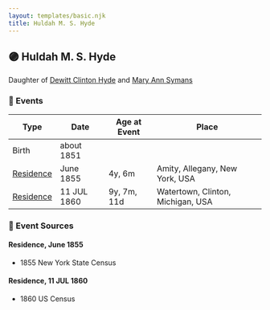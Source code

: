 ```yaml
---
layout: templates/basic.njk
title: Huldah M. S. Hyde
---
```

## 🟣 Huldah M. S. Hyde

Daughter of [Dewitt Clinton Hyde](/people/4/47530864) and [Mary Ann Symans](/people/4/4704808)

### 📆 Events

Type | Date | Age at Event | Place
------ | ------ | ------ | ------
Birth | about 1851 |  |
[Residence](#event-event-0) | June 1855 | 4y, 6m | Amity, Allegany, New York, USA
[Residence](#event-event-1) | 11 JUL 1860 | 9y, 7m, 11d | Watertown, Clinton, Michigan, USA

### 📰 Event Sources

#### <a id="event-event-0"></a> Residence, June 1855
* 1855 New York State Census

#### <a id="event-event-1"></a> Residence, 11 JUL 1860
* 1860 US Census
